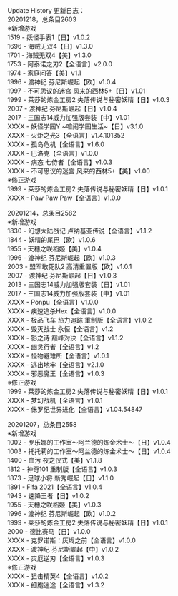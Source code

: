 Update History 更新日志：  
20201218，总条目2603  
※新增游戏  
1519 - 妖怪手表1【日】v1.0.2  
1696 - 海贼无双4【日】v1.3.0  
1701 - 海贼无双4【美】v1.3.0  
1753 - 阿泰诺之刃2【全语言】v2.0.0  
1974 - 家庭问答【美】v1.1  
1996 - 渡神纪 芬尼斯崛起【欧】v1.0.4  
1997 - 不可思议的迷宫 风来的西林5+【日】v1.01  
1999 - 莱莎的炼金工房2 失落传说与秘密妖精【日】v1.0.3  
2007 - 渡神纪 芬尼斯崛起【日】v1.0.4  
2017 - 三国志14威力加强版套装【中】v1.01  
XXXX - 妖怪学园Y ~喧闹学园生活~【日】v3.1.0  
XXXX - 火炬之光3【全语言】v1.4.101352  
XXXX - 孤岛危机【全语言】v1.6.0  
XXXX - 巴洛克【全语言】v1.0.0  
XXXX - 病态 七侍者【全语言】v1.0.3  
XXXX - 不可思议的迷宫 风来的西林5+【美】v1.00  
※修正游戏  
1999 - 莱莎的炼金工房2 失落传说与秘密妖精【日】v1.0.1  
XXXX - Paw Paw Paw【全语言】v1.0.0  
  
20201214，总条目2582  
※新增游戏  
1830 - 幻想大陆战记 卢纳基亚传说【全语言】v1.1.2  
1844 - 妖精的尾巴【欧】v1.0.6  
1955 - 天穗之咲稻姬【美】v1.0.4  
1996 - 渡神纪 芬尼斯崛起【欧】v1.0.3  
2003 - 盟军敢死队2 高清重置版【欧】v1.0.1  
2007 - 渡神纪 芬尼斯崛起【日】v1.0.3  
2013 - 三国志14威力加强版套装【日】v1.01  
2017 - 三国志14威力加强版套装【中】v1.01  
XXXX - Ponpu【全语言】v1.0.0  
XXXX - 疾速追杀Hex【全语言】v1.0.0  
XXXX - 极品飞车 热力追踪 重制版【全语言】v1.0.2  
XXXX - 毁灭战士 永恒【全语言】v1.2  
XXXX - 影之诗 巅峰对决【全语言】v1.1.2  
XXXX - 幽灵行者【全语言】v1.2  
XXXX - 怪物避难所【全语言】v1.0.1  
XXXX - 逃出地牢【全语言】v2.1.0  
XXXX - 邪恶魔王【全语言】v1.0.3  
※修正游戏  
1999 - 莱莎的炼金工房2 失落传说与秘密妖精【日】v1.0.1  
XXXX - 梦幻战机【全语言】v1.0.1  
XXXX - 侏罗纪世界进化【全语言】v1.04.54847  
  
20201207，总条目2558  
※新增游戏  
1002 - 罗乐娜的工作室～阿兰德的炼金术士～【日】v1.0.4  
1003 - 托托莉的工作室～阿兰德的炼金术士～【日】v1.0.4  
1400 - 血污 夜之仪式【美】v1.1.8  
1812 - 神奇101 重制版【全语言】v1.0.3  
1873 - 足球小将 新秀崛起【日】v1.1.0  
1891 - Fifa 2021【全语言】v1.0.4  
1943 - 速降王者【日】v1.0.2  
1955 - 天穗之咲稻姬【美】v1.0.3  
1996 - 渡神纪 芬尼斯崛起【欧】v1.0.2  
1999 - 莱莎的炼金工房2 失落传说与秘密妖精【日】v1.0.1  
2000 - 德比赛马【日】v1.0.0  
XXXX - 克罗诺斯：灰烬之前【全语言】v1.0.0  
XXXX - 渡神纪 芬尼斯崛起【中】v1.0.2  
XXXX - 灾厄逆刃【全语言】v1.0.3  
※修正游戏  
XXXX - 狙击精英4【全语言】v1.0.2  
XXXX - 细胞迷途【全语言】v1.3.2
